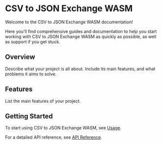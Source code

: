 # CSV to JSON Exchange WASM

Welcome to the CSV to JSON Exchange WASM documentation!

Here you'll find comprehensive guides and documentation to help you start working with CSV to JSON Exchange WASM as quickly as possible, as well as support if you get stuck.

## Overview

Describe what your project is all about. Include its main features, and what problems it aims to solve.

## Features

List the main features of your project.

## Getting Started

To start using CSV to JSON Exchange WASM, see [Usage](usage.md).

For a detailed API reference, see [API Reference](api_reference.md).
